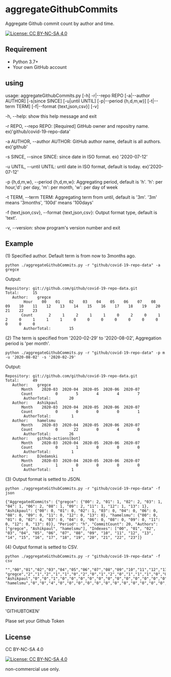 # aggregateGithubCommits

Aggregate Github commit count by author and time.

[![License: CC BY-NC-SA 4.0](https://img.shields.io/badge/License-CC%20BY--NC--SA%204.0-lightgrey.svg)](https://creativecommons.org/licenses/by-nc-sa/4.0/)

## Requirement

- Python 3.7+
- Your own GitHub account

## using

usage: aggregateGithubCommits.py [-h] -r|--repo REPO [-a|--author AUTHOR] [-s|since SINCE]
                                 [-u|until UNTIL] [-p|--period {h,d,m,w}] [-t|--term TERM]
                                 [-f|--format {text,json,csv}] [-v]

-h, --help:                   show this help message and exit

-r REPO, --repo REPO:         [Required] GitHub owner and repositry name. ex)'github/covid-19-repo-data'

-a AUTHOR, --author AUTHOR:   GitHub author name, default is all authors. ex)'github'

-s SINCE, --since SINCE:    since date in ISO format. ex) '2020-07-12'

-u UNTIL, --until UNTIL:    until date in ISO format, default is today. ex)'2020-07-12'

-p {h,d,m,w}, --period {h,d,m,w}:
                              Aggregating period, default is 'h'.
                              'h': per hour,'d': per day, 'm': per month, 'w': per day of week

-t TERM, --term TERM:       Aggregating term from until, default is '3m'. '3m' means '3months', '100d' means '100days'

-f {text,json,csv}, --format {text,json,csv}:
                              Output format type, default is 'text'.

-v, --version:              show program's version number and exit

## Example

(1) Specified author. Default term is from now to 3months ago.

```python ./aggregateGithubCommits.py -r "github/covid-19-repo-data" -a gregce```

Output:

```
Repository: git://github.com/github/covid-19-repo-data.git
Total:      15
   Author:    gregce
        Hour    00    01    02    03    04    05    06    07    08    09    10    11    12    13    14    15    16    17    18    19    20    21    22    23
       Count       2     1     2     1     1     0     2     0     1     2     0     1     1     1     0     0     0     0     0     0     0     0     0     0
        AuthorTotal:        15
```

(2) The term is specified from '2020-02-29' to '2020-08-02', Aggregation period is 'per month'.

```python ./aggregateGithubCommits.py -r "github/covid-19-repo-data" -p m -u '2020-08-02' -s '2020-02-29'```

Output:

```
Repository: git://github.com/github/covid-19-repo-data.git
Total:      49
   Author:    gregce
       Month    2020-03  2020-04  2020-05  2020-06  2020-07
       Count          0        5        4        4        7
        AuthorTotal:        20
   Author:    Ashikpaul
       Month    2020-03  2020-04  2020-05  2020-06  2020-07
       Count          0        0        0        0        1
        AuthorTotal:         1
   Author:    hamelsmu
       Month    2020-03  2020-04  2020-05  2020-06  2020-07
       Count          0       22        0        4        0
        AuthorTotal:        26
   Author:    github-actions[bot]
       Month    2020-03  2020-04  2020-05  2020-06  2020-07
       Count          0        1        0        0        0
        AuthorTotal:         1
   Author:    DJedamski
       Month    2020-03  2020-04  2020-05  2020-06  2020-07
       Count          1        0        0        0        0
        AuthorTotal:         1
```

(3) Output format is setted to JSON.

```python ./aggregateGithubCommits.py -r "github/covid-19-repo-data" -f json```

```
{"AggregatedCommits": {"gregce": {"00": 2, "01": 1, "02": 2, "03": 1, "04": 1, "06": 2, "08": 1, "09": 2, "11": 1, "12": 1, "13": 1}, "Ashikpaul": {"00": 0, "01": 0, "02": 1, "03": 0, "04": 0, "06": 0, "08": 0, "09": 0, "11": 0, "12": 0, "13": 0}, "hamelsmu": {"00": 0, "01": 0, "02": 4, "03": 0, "04": 0, "06": 0, "08": 0, "09": 0, "11": 0, "12": 0, "13": 0}}, "Period": "h", "CommitCount": 20, "Authors": ["gregce", "Ashikpaul", "hamelsmu"], "Indexes": ["00", "01", "02", "03", "04", "05", "06", "07", "08", "09", "10", "11", "12", "13", "14", "15", "16", "17", "18", "19", "20", "21", "22", "23"]}
```

(4) Output format is setted to CSV.

```python ./aggregateGithubCommits.py -r "github/covid-19-repo-data" -f csv```

```
"","00","01","02","03","04","05","06","07","08","09","10","11","12","13","14","15","16","17","18","19","20","21","22","23"
"gregce","2","1","2","1","1","0","2","0","1","2","0","1","1","1","0","0","0","0","0","0","0","0","0","0"
"Ashikpaul","0","0","1","0","0","0","0","0","0","0","0","0","0","0","0","0","0","0","0","0","0","0","0","0"
"hamelsmu","0","0","4","0","0","0","0","0","0","0","0","0","0","0","0","0","0","0","0","0","0","0","0","0"
```

## Environment Variable

'GITHUBTOKEN'

Plase set your Github Token

## License

CC BY-NC-SA 4.0

[![License: CC BY-NC-SA 4.0](https://licensebuttons.net/l/by-nc-sa/4.0/88x31.png)](https://creativecommons.org/licenses/by-nc-sa/4.0/)

non-commercial use only.
